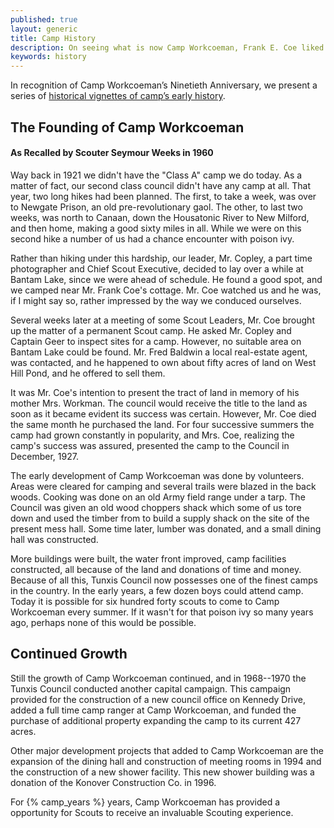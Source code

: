 ```yaml
---
published: true
layout: generic
title: Camp History
description: On seeing what is now Camp Workcoeman, Frank E. Coe liked the property very much and purchased the land in 1924. He arranged the setting up of the camp in memory of his mother, Mrs. Workman. Placing his name in the center, the camp was named WORK-COE-MAN.
keywords: history
---
```


<div class="alert alert-info">
In recognition of Camp Workcoeman&rsquo;s Ninetieth Anniversary, we present
a series of <a href="vignettes/">historical vignettes of camp&rsquo;s early history</a>.
</div>

## The Founding of Camp Workcoeman
#### As Recalled by Scouter Seymour Weeks in 1960

Way back in 1921 we didn't have the "Class A" camp we do today. As a matter of
fact, our second class council didn't have any camp at all. That year, two long
hikes had been planned. The first, to take a week, was over to Newgate Prison,
an old pre-revolutionary gaol. The other, to last two weeks, was north to
Canaan, down the Housatonic River to New Milford, and then home, making a good
sixty miles in all. While we were on this second hike a number of us had a
chance encounter with poison ivy.

Rather than hiking under this hardship, our leader, Mr. Copley, a part time
photographer and Chief Scout Executive, decided to lay over a while at Bantam
Lake, since we were ahead of schedule. He found a good spot, and we camped near
Mr. Frank Coe's cottage. Mr. Coe watched us and he was, if I might say so,
rather impressed by the way we conduced ourselves.

Several weeks later at a meeting of some Scout Leaders, Mr. Coe brought up the
matter of a permanent Scout camp. He asked Mr. Copley and Captain Geer to
inspect sites for a camp. However, no suitable area on Bantam Lake could be
found. Mr. Fred Baldwin a local real-estate agent, was contacted, and he
happened to own about fifty acres of land on West Hill Pond, and he offered to
sell them.

It was Mr. Coe's intention to present the tract of land in memory of his mother
Mrs. Workman. The council would receive the title to the land as soon as it
became evident its success was certain. However, Mr. Coe died the same month he
purchased the land. For four successive summers the camp had grown constantly
in popularity, and Mrs. Coe, realizing the camp's success was assured,
presented the camp to the Council in December, 1927.

The early development of Camp Workcoeman was done by volunteers. Areas were
cleared for camping and several trails were blazed in the back woods. Cooking
was done on an old Army field range under a tarp. The Council was given an old
wood choppers shack which some of us tore down and used the timber from to
build a supply shack on the site of the present mess hall. Some time later,
lumber was donated, and a small dining hall was constructed.

More buildings were built, the water front improved, camp facilities
constructed, all because of the land and donations of time and money. Because
of all this, Tunxis Council now possesses one of the finest camps in the
country. In the early years, a few dozen boys could attend camp. Today it is
possible for six hundred forty scouts to come to Camp Workcoeman every summer.
If it wasn't for that poison ivy so many years ago, perhaps none of this would
be possible.



## Continued Growth

Still the growth of Camp Workcoeman continued, and in 1968--1970 the Tunxis
Council conducted another capital campaign. This campaign provided for the
construction of a new council office on Kennedy Drive, added a full time camp
ranger at Camp Workcoeman, and funded the purchase of additional property
expanding the camp to its current 427 acres.

Other major development projects that added to Camp Workcoeman are the
expansion of the dining hall and construction of meeting rooms in 1994 and the
construction of a new shower facility. This new shower building was a donation
of the Konover Construction Co. in 1996.

For {% camp_years %} years, Camp Workcoeman has provided a opportunity for
Scouts to receive an invaluable Scouting experience. 
